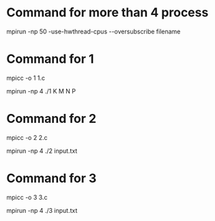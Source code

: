 # Command for more than 4 process
mpirun -np 50 -use-hwthread-cpus --oversubscribe filename

# Command for 1

<p>mpicc -o 1 1.c</p>
mpirun -np 4 ./1 K M N P

# Command for 2

<p>mpicc -o 2 2.c</p>
mpirun -np 4 ./2 input.txt

# Command for 3

<p>mpicc -o 3 3.c</p>
mpirun -np 4 ./3 input.txt
